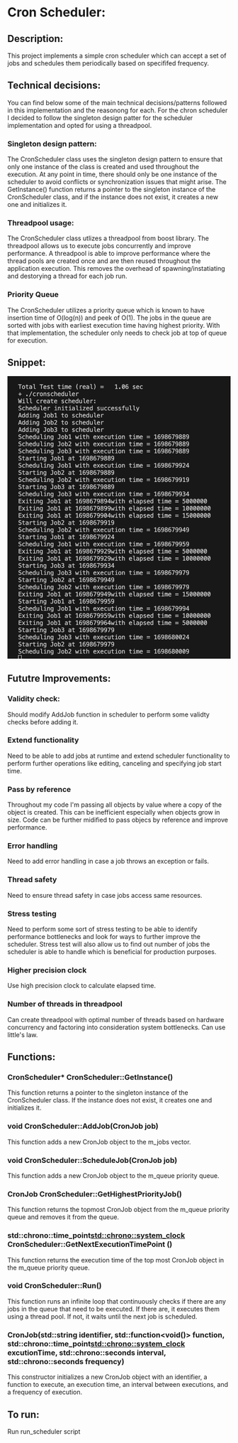 # Cron Scheduler: 

## Description:
This project implements a simple cron scheduler which can accept a set of jobs and schedules them periodically based on specififed frequency.

## Technical decisions:
You can find below some of the main technical decisions/patterns followed in this implementation and the reasonong for each. For the chron scheduler I decided to follow the singleton design patter for the scheduler implementation and opted for using a threadpool. 

### Singleton design pattern:
The CronScheduler class uses the singleton design pattern to ensure that only one instance of the class is created and used throughout the execution. At any point in time, there should only be one instance of the scheduler to avoid conflicts or synchronization issues that might arise. The GetInstance() function returns a pointer to the singleton instance of the CronScheduler class, and if the instance does not exist, it creates a new one and initializes it.

### Threadpool usage:
The CronScheduler class utlizes a threadpool from boost library. The threadpool allows us to execute jobs concurrently and improve performance. A threadpool is able to improve performance where the thread pools are created once and are then reused throughout the application execution. This removes the overhead of spawning/instatiating and destorying a thread for each job run.

### Priority Queue
The CronScheduler utilizes a priority queue which is known to have insertion time of O(log(n)) and peek of O(1). The jobs in the queue are sorted with jobs with earliest execution time having highest priority. With that implementation, the scheduler only needs to check job at top of queue for execution. 

## Snippet:

![Alt text](image.png)

## Fututre Improvements:

### Validity check: 
Should modify AddJob function in scheduler to perform some validty checks before adding it. 

### Extend functionality
Need to be able to add jobs at runtime and extend scheduler functionality to perform further operations like editing, canceling and specifying job start time.

### Pass by reference
Throughout my code I'm passing all objects by value where a copy of the object is created. This can be inefficient especially when objects grow in size. Code can be further midified to pass objecs by reference and improve performance.

### Error handling 
Need to add error handling in case a job throws an exception or fails.

### Thread safety 
Need to ensure thread safety in case jobs access same resources.

### Stress testing 
Need to perform some sort of stress testing to be able to identify performance bottlenecks and look for ways to further improve the scheduler. Stress test will also allow us to find out number of jobs the scheduler is able to handle which is beneficial for production purposes.

### Higher precision clock
Use high precision clock to calculate elapsed time.

### Number of threads in threadpool
Can create threadpool with optimal number of threads based on hardware concurrency and factoring into consideration system bottlenecks. Can use little's law.

## Functions:

### CronScheduler* CronScheduler::GetInstance()
This function returns a pointer to the singleton instance of the CronScheduler class. If the instance does not exist, it creates one and initializes it.

### void CronScheduler::AddJob(CronJob job)
This function adds a new CronJob object to the m_jobs vector.

### void CronScheduler::ScheduleJob(CronJob job)
This function adds a new CronJob object to the m_queue priority queue.

### CronJob CronScheduler::GetHighestPriorityJob()
This function returns the topmost CronJob object from the m_queue priority queue and removes it from the queue.

### std::chrono::time_point<std::chrono::system_clock>  CronScheduler::GetNextExecutionTimePoint ()
This function returns the execution time of the top most CronJob object in the m_queue priority queue.

### void CronScheduler::Run()
This function runs an infinite loop that continuously checks if there are any jobs in the queue that need to be executed. If there are, it executes them using a thread pool. If not, it waits until the next job is scheduled.

### CronJob(std::string identifier, std::function<void()> function, std::chrono::time_point<std::chrono::system_clock> excutionTime, std::chrono::seconds interval, std::chrono::seconds frequency)
This constructor initializes a new CronJob object with an identifier, a function to execute, an execution time, an interval between executions, and a frequency of execution.

## To run: 
Run run_scheduler script
